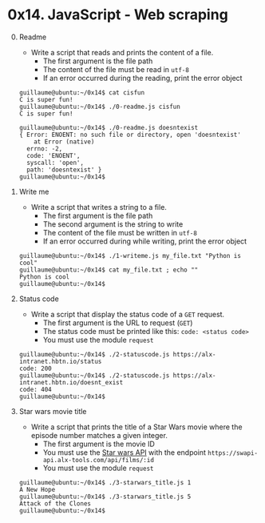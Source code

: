 # 0x14. JavaScript - Web scraping

0. Readme
	- Write a script that reads and prints the content of a file.
		- The first argument is the file path
		- The content of the file must be read in `utf-8`
		- If an error occurred during the reading, print the error object
	```
	guillaume@ubuntu:~/0x14$ cat cisfun
	C is super fun!
	guillaume@ubuntu:~/0x14$ ./0-readme.js cisfun
	C is super fun!

	guillaume@ubuntu:~/0x14$ ./0-readme.js doesntexist
	{ Error: ENOENT: no such file or directory, open 'doesntexist'
	    at Error (native)
	  errno: -2,
	  code: 'ENOENT',
	  syscall: 'open',
	  path: 'doesntexist' }
	guillaume@ubuntu:~/0x14$ 
	```

1. Write me
	- Write a script that writes a string to a file.
		- The first argument is the file path
		- The second argument is the string to write
		- The content of the file must be written in `utf-8`
		- If an error occurred during while writing, print the error object
	```
	guillaume@ubuntu:~/0x14$ ./1-writeme.js my_file.txt "Python is cool"
	guillaume@ubuntu:~/0x14$ cat my_file.txt ; echo ""
	Python is cool
	guillaume@ubuntu:~/0x14$
	```

2. Status code
	- Write a script that display the status code of a `GET` request.
		- The first argument is the URL to request (`GET`)
		- The status code must be printed like this: `code: <status code>`
		- You must use the module `request`
	```
	guillaume@ubuntu:~/0x14$ ./2-statuscode.js https://alx-intranet.hbtn.io/status
	code: 200
	guillaume@ubuntu:~/0x14$ ./2-statuscode.js https://alx-intranet.hbtn.io/doesnt_exist
	code: 404
	guillaume@ubuntu:~/0x14$ 
	```

3. Star wars movie title
	- Write a script that prints the title of a Star Wars movie where the episode number matches a given integer.
		- The first argument is the movie ID
		- You must use the [Star wars API](https://swapi-api.alx-tools.com/) with the endpoint `https://swapi-api.alx-tools.com/api/films/:id`
		- You must use the module `request`
	```
	guillaume@ubuntu:~/0x14$ ./3-starwars_title.js 1
	A New Hope
	guillaume@ubuntu:~/0x14$ ./3-starwars_title.js 5
	Attack of the Clones
	guillaume@ubuntu:~/0x14$ 
	```
